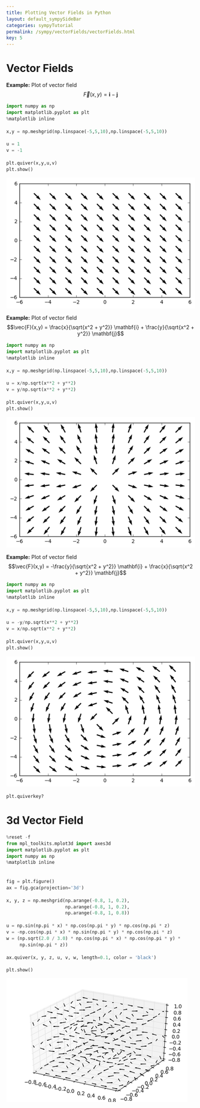 ```yaml
---
title: Plotting Vector Fields in Python
layout: default_sympySideBar
categories: sympyTutorial
permalink: /sympy/vectorFields/vectorFields.html
key: 5
---
```




# Vector Fields

**Example:** Plot of vector field 
$$\vec{F}(x,y) = \mathbf{i}  - \mathbf{j}$$


```python
import numpy as np
import matplotlib.pyplot as plt
%matplotlib inline

x,y = np.meshgrid(np.linspace(-5,5,10),np.linspace(-5,5,10))

u = 1
v = -1

plt.quiver(x,y,u,v)
plt.show()
```


![png](output_2_0.png)


**Example:** Plot of vector field 
$$\vec{F}(x,y) = \frac{x}{\sqrt{x^2 + y^2}} \mathbf{i} + \frac{y}{\sqrt{x^2 + y^2}} \mathbf{j}$$






```python
import numpy as np
import matplotlib.pyplot as plt
%matplotlib inline

x,y = np.meshgrid(np.linspace(-5,5,10),np.linspace(-5,5,10))

u = x/np.sqrt(x**2 + y**2)
v = y/np.sqrt(x**2 + y**2)

plt.quiver(x,y,u,v)
plt.show()
```


![png](output_4_0.png)


**Example:** Plot of vector field 
$$\vec{F}(x,y) = -\frac{y}{\sqrt{x^2 + y^2}} \mathbf{i} + \frac{x}{\sqrt{x^2 + y^2}} \mathbf{j}$$






```python
import numpy as np
import matplotlib.pyplot as plt
%matplotlib inline

x,y = np.meshgrid(np.linspace(-5,5,10),np.linspace(-5,5,10))

u = -y/np.sqrt(x**2 + y**2)
v = x/np.sqrt(x**2 + y**2)

plt.quiver(x,y,u,v)
plt.show()
```


![png](output_6_0.png)



```python
plt.quiverkey?
```

# 3d Vector Field 


```python
%reset -f
from mpl_toolkits.mplot3d import axes3d
import matplotlib.pyplot as plt
import numpy as np
%matplotlib inline


fig = plt.figure()
ax = fig.gca(projection='3d')

x, y, z = np.meshgrid(np.arange(-0.8, 1, 0.2),
                      np.arange(-0.8, 1, 0.2),
                      np.arange(-0.8, 1, 0.8))

u = np.sin(np.pi * x) * np.cos(np.pi * y) * np.cos(np.pi * z)
v = -np.cos(np.pi * x) * np.sin(np.pi * y) * np.cos(np.pi * z)
w = (np.sqrt(2.0 / 3.0) * np.cos(np.pi * x) * np.cos(np.pi * y) *
     np.sin(np.pi * z))

ax.quiver(x, y, z, u, v, w, length=0.1, color = 'black')

plt.show()
```


![png](output_9_0.png)



```python

```

